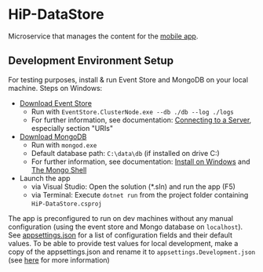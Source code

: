 # HiP-DataStore

Microservice that manages the content for the [mobile app](https://github.com/HiP-App/HiP-Forms).

## Development Environment Setup
For testing purposes, install & run Event Store and MongoDB on your local machine. Steps on Windows:

* [Download Event Store](https://eventstore.org/downloads/)
    * Run with `EventStore.ClusterNode.exe --db ./db --log ./logs`
    * For further information, see documentation: [Connecting to a Server](https://eventstore.org/docs/dotnet-api/4.0.0/connecting-to-a-server/), especially section "URIs"
* [Download MongoDB](https://www.mongodb.com/download-center?jmp=docs)
    * Run with `mongod.exe`
    * Default database path: `C:\data\db` (if installed on drive C:)
    * For further information, see documentation: [Install on Windows](https://docs.mongodb.com/manual/tutorial/install-mongodb-on-windows/) and [The Mongo Shell](https://docs.mongodb.com/manual/mongo/)
* Launch the app
  * via Visual Studio: Open the solution (*.sln) and run the app (F5)
  * via Terminal: Execute `dotnet run` from the project folder containing `HiP-DataStore.csproj`

The app is preconfigured to run on dev machines without any manual configuration (using the event store and Mongo database on `localhost`). See [appsettings.json](https://github.com/HiP-App/HiP-DataStore/blob/develop/HiP-DataStore/appsettings.json) for a list of configuration fields and their default values.
To be able to provide test values for local development, make a copy of the appsettings.json and rename it to `appsettings.Development.json` (see [here](https://docs.microsoft.com/en-us/aspnet/core/fundamentals/environments?view=aspnetcore-2.1) for more information)
